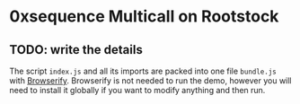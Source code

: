 # 0xsequence Multicall on Rootstock

## TODO: write the details

The script `index.js` and all its imports are packed into one file `bundle.js` with [Browserify](https://browserify.org/). Browserify is not needed to run the demo, however you will need to install it globally if you want to modify anything and then run.